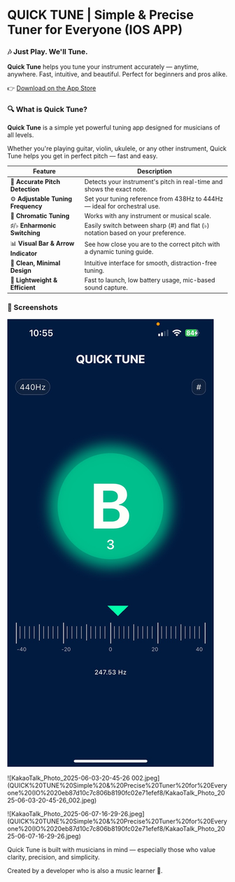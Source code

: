 # QUICK TUNE | Simple & Precise Tuner for Everyone (IOS APP)

### 🎶 Just Play. We'll Tune.

**Quick Tune** helps you tune your instrument accurately — anytime, anywhere. Fast, intuitive, and beautiful. Perfect for beginners and pros alike.

👉 [Download on the App Store](https://apps.apple.com/app/6746946612)

### 🔍 What is Quick Tune?

**Quick Tune** is a simple yet powerful tuning app designed for musicians of all levels.

Whether you're playing guitar, violin, ukulele, or any other instrument, Quick Tune helps you get in perfect pitch — fast and easy.

| Feature | Description |
| --- | --- |
| 🎯 **Accurate Pitch Detection** | Detects your instrument's pitch in real-time and shows the exact note. |
| ⚙️ **Adjustable Tuning Frequency**  | Set your tuning reference from 438Hz to 444Hz — ideal for orchestral use. |
| 🎼 **Chromatic Tuning** | Works with any instrument or musical scale. |
| ♯/♭ **Enharmonic Switching** | Easily switch between sharp (#) and flat (♭) notation based on your preference. |
| 📊 **Visual Bar & Arrow Indicator** | See how close you are to the correct pitch with a dynamic tuning guide. |
| 🎨 **Clean, Minimal Design** | Intuitive interface for smooth, distraction-free tuning. |
| 📱 **Lightweight & Efficient** | Fast to launch, low battery usage, mic-based sound capture. |

### 🌈 Screenshots
  
![KakaoTalk_Photo_2025-06-03-20-45-25 001.jpeg](img/1.jpeg)

![KakaoTalk_Photo_2025-06-03-20-45-26 002.jpeg](QUICK%20TUNE%20Simple%20&%20Precise%20Tuner%20for%20Everyone%20(IO%2020eb87d10c7c806b8190fc02e71efef8/KakaoTalk_Photo_2025-06-03-20-45-26_002.jpeg)

![KakaoTalk_Photo_2025-06-07-16-29-26.jpeg](QUICK%20TUNE%20Simple%20&%20Precise%20Tuner%20for%20Everyone%20(IO%2020eb87d10c7c806b8190fc02e71efef8/KakaoTalk_Photo_2025-06-07-16-29-26.jpeg)

Quick Tune is built with musicians in mind — especially those who value clarity, precision, and simplicity.

Created by a developer who is also a music learner 🎸.
